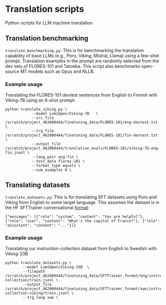 # Translation scripts
Python scripts for LLM machine translation

## Translation benchmarking
`translate_benchmarking.py`: This is for benchmarking the translation capability of base LLMs (e.g., Poro, Viking, Mistral, Llama) using a few-shot prompt. Translation examples in the prompt are randomly selected from the dev sets of FLORES-101 and Tatoeba. This script also benchmarks open-source MT models such as Opus and NLLB.

### Example usage
Translating the FLORES-101 devtest sentences from English to Finnish with Viking-7B using an 8-shot prompt:
```
python translate_viking.py \
            --model LumiOpen/Viking-7B   \
            --src_file /scratch/project_462000444/finetuning_data/FLORES-101/eng-devtest.txt \
            --trg_file /scratch/project_462000444/finetuning_data/FLORES-101/fin-devtest.txt \
            --output_file /scratch/project_462000444/translation_evals/FLORES-101/viking-7b-eng-fin.jsonl \
            --lang_pair eng-fin \
            --test_data flores-101 \
            --format_type equals \
            --num_examples 8 \
```

## Translating datasets

`translate_datasets.py`: This is for translating SFT datasets using Poro and Viking from English to some target language. This assumes the dataset is in the HF SFTTrainer conversational [format](https://huggingface.co/docs/trl/en/sft_trainer#dataset-format-support):

```
{"messages": [{"role": "system", "content": "You are helpful"}, {"role": "user", "content": "What's the capital of France?"}, {"role": "assistant", "content": "..."}]}
```

### Example usage
Translating our instruction-collection dataset from English to Swedish with Viking-33B
```
python translate_datasets.py \
        --model LumiOpen/Viking-33B  \
        --filepath /scratch/project_462000444/finetuning_data/SFTTrainer_format/eng/instruction-collection/train.jsonl \
        --output_file /scratch/project_462000444/finetuning_data/SFTTrainer_format/swe/instruction-collection-viking/train.jsonl \
        --trg_lang swe \
```